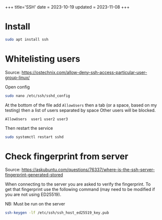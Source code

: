 +++
title='SSH'
date = 2023-10-19
updated = 2023-11-08
+++

# Install

```sh
sudo apt install ssh
```

# Whitelisting users

Source: <https://ostechnix.com/allow-deny-ssh-access-particular-user-group-linux/>

Open config

```sh
sudo nano /etc/ssh/sshd_config
```

At the bottom of the file add `AllowUsers` then a tab (or a space, based on my testing) then a list of users separated
by space
Other users will be blocked.

```
AllowUsers  user1 user2 user3
```

Then restart the service

```sh
sudo systemctl restart sshd
```

# Check fingerprint from server

Source: <https://askubuntu.com/questions/76337/where-is-the-ssh-server-fingerprint-generated-stored>

When connecting to the server you are asked to verify the fingerprint.
To get that fingerprint use the following command (may need to be modified if you are not using ED25519).

NB: Must be run on the server

```sh
ssh-keygen -lf /etc/ssh/ssh_host_ed25519_key.pub
```